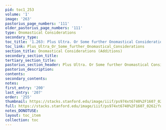 ```yaml
---
pid: toc1_253
volume: '1'
image: '263'
pastorius_page_numbers: '111'
older_pastorius_page_numbers: '111'
type: Onomastical Considerations
secondary_type: 
toc_title: '1.263: Plus Ultra. Or Some further Onomastical Considerations'
toc_link: Plus_Ultra_Or_Some_further_Onomastical_Considerations
section_title: Onomastical Considerations (Additions)
secondary_section_title: 
tertiary_section_title: 
pastorius_section_header: Plus Ultra. Or Some further Onomastical Considerations
pastorius_description: 
contents: 
secondary_contents: 
notes: 
first_entry: '200'
last_entry: '207'
order: '255'
thumbnail: https://stacks.stanford.edu/image/iiif/ps974xt6740%2F1607_0262/full/100,/0/default.jpg
full: https://stacks.stanford.edu/image/iiif/ps974xt6740%2F1607_0262/full/full/0/default.jpg
notes_DONOTUSE: 
layout: toc_item
collection: toc
---
```

